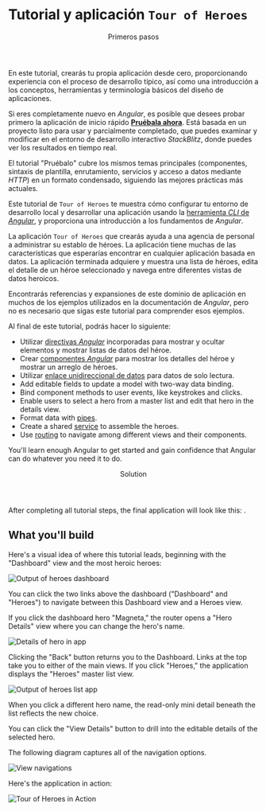 <h1 class="no-toc">Tutorial y aplicación <code>Tour of Heroes</code></h1>

<div class="callout is-helpful">
<header>Primeros pasos</header>

En este tutorial, crearás tu propia aplicación desde cero, proporcionando experiencia con el proceso de desarrollo típico, así como una introducción a los conceptos, herramientas y terminología básicos del diseño de aplicaciones.

Si eres completamente nuevo en *Angular*, es posible que desees probar primero la aplicación de inicio rápido [**Pruébala ahora**](start).
Está basada en un proyecto listo para usar y parcialmente completado, que puedes examinar y modificar en el entorno de desarrollo interactivo *StackBlitz*, donde puedes ver los resultados en tiempo real.

El tutorial "Pruébalo" cubre los mismos temas principales (componentes, sintaxis de plantilla, enrutamiento, servicios y acceso a datos mediante *HTTP*) en un formato condensado, siguiendo las mejores prácticas más actuales.

</div>

Este tutorial de `Tour of Heroes` te muestra cómo configurar tu entorno de desarrollo local y desarrollar una aplicación usando la [herramienta *CLI* de *Angular*](cli "referencia de comandos CLI"), y proporciona una introducción a los fundamentos de *Angular*.

La aplicación `Tour of Heroes` que crearás ayuda a una agencia de personal a administrar su establo de héroes.
La aplicación tiene muchas de las características que esperarías encontrar en cualquier aplicación basada en datos.
La aplicación terminada adquiere y muestra una lista de héroes, edita el detalle de un héroe seleccionado y navega entre diferentes vistas de datos heroicos.

Encontrarás referencias y expansiones de este dominio de aplicación en muchos de los ejemplos utilizados en la documentación de *Angular*, pero no es necesario que sigas este tutorial para comprender esos ejemplos.

Al final de este tutorial, podrás hacer lo siguiente:

* Utilizar [directivas *Angular*](guide/glossary#directiva "Definición de directivas")   incorporadas para mostrar y ocultar elementos y mostrar listas de datos del héroe.
* Crear [componentes *Angular*](guide/glossary#componente "Definición de componentes") para mostrar los detalles del héroe y mostrar un arreglo de héroes.
* Utilizar [enlace unidireccional de datos](guide/glossary#vinculacion-de-datos "Definición de vinculación de datos") para datos de solo lectura.
* Add editable fields to update a model with two-way data binding.
* Bind component methods to user events, like keystrokes and clicks.
* Enable users to select a hero from a master list and edit that hero in the details view.
* Format data with [pipes](guide/glossary#pipe "Pipe definition").
* Create a shared [service](guide/glossary#service "Service definition") to assemble the heroes.
* Use [routing](guide/glossary#router "Router definition") to navigate among different views and their components.

You'll learn enough Angular to get started and gain confidence that
Angular can do whatever you need it to do.

<div class="callout is-helpful">
<header>Solution</header>

After completing all tutorial steps, the final application will look like this: <live-example name="toh-pt6"></live-example>.

</div>

## What you'll build

Here's a visual idea of where this tutorial leads, beginning with the "Dashboard"
view and the most heroic heroes:

<div class="lightbox">
  <img src='generated/images/guide/toh/heroes-dashboard-1.png' alt="Output of heroes dashboard">
</div>

You can click the two links above the dashboard ("Dashboard" and "Heroes")
to navigate between this Dashboard view and a Heroes view.

If you click the dashboard hero "Magneta," the router opens a "Hero Details" view
where you can change the hero's name.

<div class="lightbox">
  <img src='generated/images/guide/toh/hero-details-1.png' alt="Details of hero in app">
</div>

Clicking the "Back" button returns you to the Dashboard.
Links at the top take you to either of the main views.
If you click "Heroes," the application displays the "Heroes" master list view.


<div class="lightbox">
  <img src='generated/images/guide/toh/heroes-list-2.png' alt="Output of heroes list app">
</div>

When you click a different hero name, the read-only mini detail beneath the list reflects the new choice.

You can click the "View Details" button to drill into the
editable details of the selected hero.

The following diagram captures all of the navigation options.

<div class="lightbox">
  <img src='generated/images/guide/toh/nav-diagram.png' alt="View navigations">
</div>

Here's the application in action:

<div class="lightbox">
  <img src='generated/images/guide/toh/toh-anim.gif' alt="Tour of Heroes in Action">
</div>
